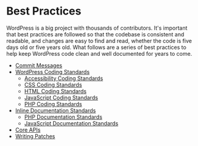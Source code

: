 # Best Practices

WordPress is a big project with thousands of contributors. It's important that best practices are followed so that the codebase is consistent and readable, and changes are easy to find and read, whether the code is five days old or five years old. What follows are a series of best practices to help keep WordPress code clean and well documented for years to come.
<ul>
	<li><a href="https://make.wordpress.org/core/handbook/best-practices/commit-messages/">Commit Messages</a></li>
	<li><a href="https://make.wordpress.org/core/handbook/best-practices/coding-standards/">WordPress Coding Standards</a>
<ul>
	<li><a href="https://make.wordpress.org/core/handbook/best-practices/coding-standards/accessibility-coding-standards/">Accessibility Coding Standards</a></li>
	<li><a href="https://make.wordpress.org/core/handbook/best-practices/coding-standards/css/">CSS Coding Standards</a></li>
	<li><a href="https://make.wordpress.org/core/handbook/best-practices/coding-standards/html/">HTML Coding Standards</a></li>
	<li><a href="https://make.wordpress.org/core/handbook/best-practices/coding-standards/javascript/">JavaScript Coding Standards</a></li>
	<li><a href="https://make.wordpress.org/core/handbook/best-practices/coding-standards/php/">PHP Coding Standards</a></li>
</ul>
</li>
	<li><a href="https://make.wordpress.org/core/handbook/best-practices/inline-documentation-standards/">Inline Documentation Standards</a>
<ul>
	<li><a href="https://make.wordpress.org/core/handbook/best-practices/inline-documentation-standards/php/">PHP Documentation Standards</a></li>
	<li><a href="https://make.wordpress.org/core/handbook/best-practices/inline-documentation-standards/javascript/">JavaScript Documentation Standards</a></li>
</ul>
</li>
	<li><a href="https://make.wordpress.org/core/handbook/best-practices/core-apis/">Core APIs</a></li>
	<li><a href="https://make.wordpress.org/core/handbook/best-practices/writing-patches/">Writing Patches</a></li>
</ul>
